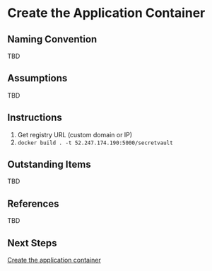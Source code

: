# Create the Application Container

## Naming Convention
TBD

## Assumptions
TBD

## Instructions
1. Get registry URL (custom domain or IP)
1. `docker build . -t 52.247.174.190:5000/secretvault`

## Outstanding Items
TBD

## References
TBD

## Next Steps
[Create the application container](../container/)